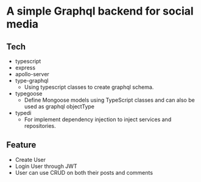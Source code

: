 # A simple Graphql backend for social media

## Tech
- typescript
- express
- apollo-server
- type-graphql
  - Using typescript classes to create graphql schema.
- typegoose
  - Define Mongoose models using TypeScript classes and can also be used as graphql objectType
- typedi
  - For implement dependency injection to inject services and repositories.

## Feature
- Create User
- Login User through JWT
- User can use CRUD on both their posts and comments